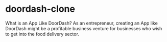 # doordash-clone
What is an App Like DoorDash?  As an entrepreneur, creating an App like DoorDash might be a profitable business venture for businesses who wish to get into the food delivery sector.
